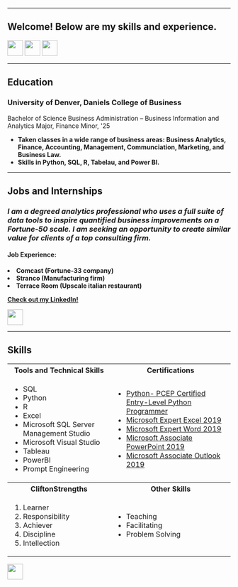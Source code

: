 <a name="top"></a>
<hr>

## Welcome! Below are my skills and experience.
[<img src="https://user-images.githubusercontent.com/91146906/162140860-bfb69654-5603-49bd-a7a1-a836ab1c772c.svg" height="35"/>](#education)
[<img src="https://user-images.githubusercontent.com/91146906/162140921-207cd392-cfe5-40e6-a84e-0a16e19e405a.svg" height="35"/>](#profExp)
[<img src="https://user-images.githubusercontent.com/91146906/162140965-cf707805-9abd-43f7-8314-4f96794c44dc.svg" height="35"/>](#skills)

<a name="education"></a>
<hr>

## Education
### University of Denver, Daniels College of Business
Bachelor of Science Business Administration – Business Information and Analytics Major, Finance Minor, '25

<ul>
  <li><b>Taken classes in a wide range of business areas: Business Analytics, Finance, Accounting, Management, Communciation, Marketing, and Business Law.</li>
  <li><b>Skills in Python, SQL, R, Tabelau, and Power BI.</li>
</li>
</ul>

<a name="profExp"></a>
<hr>

## Jobs and Internships
### _I am a degreed analytics professional who uses a full suite of data tools to inspire quantified business improvements on a Fortune-50 scale.  I am seeking an opportunity to create similar value for clients of a top consulting firm._

#### Job Experience:
<li><b>Comcast (Fortune-33 company)</li>
<li><b>Stranco (Manufacturing firm)</li>
<li><b>Terrace Room (Upscale italian restaurant)</li>

[Check out my LinkedIn!](https://www.linkedin.com/in/kathryn-depalma/)</i>

[<img src="https://user-images.githubusercontent.com/91146906/152072378-b0168a2d-e85c-47c6-a272-fcfb3f6a44ae.svg" height="35"/>](#top)

<a name="skills"></a>
<hr>

## Skills

<table>
  <tr>
    <th>Tools and Technical Skills</th>
    <th>Certifications</th>
  </tr>
  <tr>
    <td>
     <ul>
        <li>SQL</li>
        <li>Python</li>
        <li>R</li>
        <li>Excel</li>
        <li>Microsoft SQL Server Management Studio</li>
        <li>Microsoft Visual Studio</li>
        <li>Tableau</li>
       <li>PowerBI</li>
       <li>Prompt Engineering</li>
      </ul>
    </td>
    <td>
     <ul>
        <li><a href = "https://www.credly.com/badges/5dc9033b-9206-47c2-9dc6-1f0d6dab4b88/linked_in_profile">Python- PCEP Certified Entry-Level Python Programmer</a></li>
        <li><a href = "https://www.credly.com/badges/23f6c6da-fbcd-4a01-bedc-2f9ca4e5a540/public_url">Microsoft Expert Excel 2019</a></li>
        <li><a href = "https://www.credly.com/badges/ac1cb133-b395-4a61-a71c-8fd6ea908771/public_url">Microsoft Expert Word 2019</a></li>
        <li><a href = "https://www.credly.com/badges/e1f089c5-e148-4a30-9dc3-b6551e873dd8/public_url">Microsoft Associate PowerPoint 2019</a></li>
       <li><a href = "https://www.credly.com/badges/7204aaa1-f592-4582-bc1c-7444f5d49cba/public_url">Microsoft Associate Outlook 2019</a></li>
      </ul>
    </td>
  </tr>
  <tr>
    <th>CliftonStrengths</th>
    <th>Other Skills</th>
 </tr>
 <tr>
   <td>
     <ol>
        <li>Learner</li>
        <li>Responsibility</li>
        <li>Achiever</li>
        <li>Discipline</li>
        <li>Intellection</li>
     </ol>
   </td>
   <td>
     <ul>
        <li>Teaching</li>
        <li>Facilitating</li>
       <li>Problem Solving</li>
     </ul>
   </td>
 </tr>
</table>

[<img src="https://user-images.githubusercontent.com/91146906/152072378-b0168a2d-e85c-47c6-a272-fcfb3f6a44ae.svg" height="35"/>](#top)
